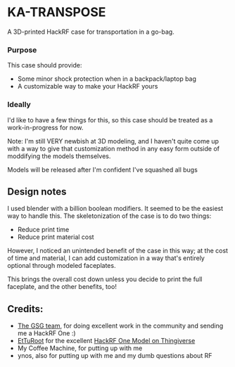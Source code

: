 # KA-TRANSPOSE
A 3D-printed HackRF case for transportation in a go-bag. 

### Purpose
This case should provide:
- Some minor shock protection when in a backpack/laptop bag
- A customizable way to make your HackRF yours

### Ideally
I'd like to have a few things for this, so this case should be treated as a work-in-progress
for now. 

Note: I'm still VERY newbish at 3D modeling, and I haven't quite come up with a way to
give that customization method in any easy form outside of moddifying the models themselves.

Models will be released after I'm confident I've squashed all bugs



## Design notes

I used blender with a billion boolean modifiers. It seemed to be the easiest way to handle this.
The skeletonization of the case is to do two things: 
- Reduce print time
- Reduce print material cost

However, I noticed an unintended benefit of the case in this way; at the cost of time and material,
I can add customization in a way that's entirely optional through modeled faceplates.

This brings the overall cost down unless you decide to print the full faceplate, and the other
benefits, too!




## Credits:

- [The GSG team](https://greatscottgadgets.com/about/), for doing excellent work in the community and sending me a HackRF One :)
- [EtTuRoot](https://www.thingiverse.com/etturoot/) for the excellent [HackRF One Model on Thingiverse](https://www.thingiverse.com/thing:3595088)
- My Coffee Machine, for putting up with me
- ynos, also for putting up with me and my dumb questions about RF



